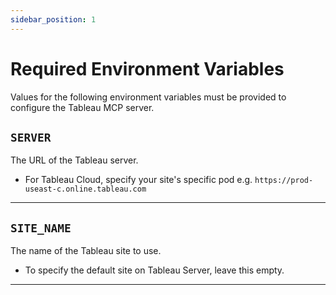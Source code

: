 ```yaml
---
sidebar_position: 1
---
```


# Required Environment Variables

Values for the following environment variables must be provided to configure the Tableau MCP server.

## `SERVER`

The URL of the Tableau server.

- For Tableau Cloud, specify your site's specific pod e.g.
  `https://prod-useast-c.online.tableau.com`

<hr />

## `SITE_NAME`

The name of the Tableau site to use.

- To specify the default site on Tableau Server, leave this empty.

<hr />
